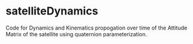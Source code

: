 # satelliteDynamics

Code for Dynamics and Kinematics propogation over time of the Attitude Matrix of the satellite using quaternion parameterization. 
